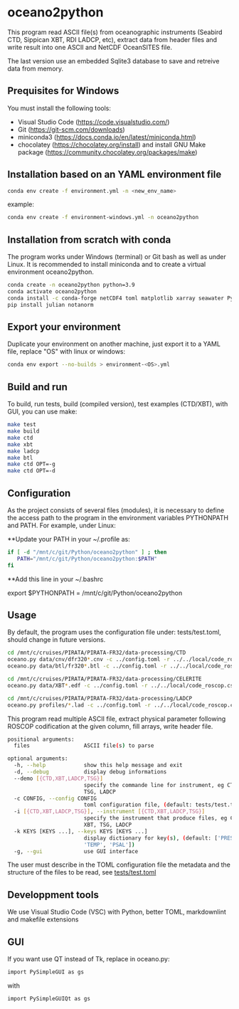 # oceano2python

This program read ASCII file(s) from oceanographic instruments (Seabird CTD, Sippican XBT, RDI LADCP, etc), extract data from header files and write result into one ASCII and NetCDF OceanSITES file.

The last version use an embedded Sqlite3 database to save and retreive data from memory.

## Prequisites for Windows

You must install the following tools:

- Visual Studio Code (<https://code.visualstudio.com/>)
- Git (<https://git-scm.com/downloads>)
- miniconda3 (<https://docs.conda.io/en/latest/miniconda.html>)
- chocolatey (<https://chocolatey.org/install>) and install GNU Make package (<https://community.chocolatey.org/packages/make>)
  
## Installation based on an YAML environment file

``` bash
conda env create -f environment.yml -n <new_env_name>
```

example:

``` bash
conda env create -f environment-windows.yml -n oceano2python
```

## Installation from scratch with conda

The program works under Windows (terminal) or Git bash as well as under Linux. It is recommended to install miniconda and to create a virtual environment oceano2python.

``` bash
conda create -n oceano2python python=3.9
conda activate oceano2python
conda install -c conda-forge netCDF4 toml matplotlib xarray seawater PyInstaller pysimplegui
pip install julian notanorm
```

## Export your environment

Duplicate your environment on another machine, just export it to a YAML file, replace "OS" with linux or windows:

``` bash
conda env export --no-builds > environment-<OS>.yml
```

## Build and run

To build, run tests, build (compiled version), test examples (CTD/XBT), with GUI, you can use make:

``` bash
make test
make build
make ctd
make xbt
make ladcp
make btl
make ctd OPT=-g   
make ctd OPT=-d
```

## Configuration

As the project consists of several files (modules), it is necessary to define the access path to the program in the environment variables PYTHONPATH and PATH. 
For example, under Linux:

**Update your PATH in your ~/.profile as:
 
 ``` bash
 if [ -d "/mnt/c/git/Python/oceano2python" ] ; then
    PATH="/mnt/c/git/Python/oceano2python:$PATH"
fi
```

**Add this line in your ~/.bashrc

  export $PYTHONPATH = /mnt/c/git/Python/oceano2python

## Usage

By default, the program uses the configuration file under: tests/test.toml, should change in future versions.

``` bash
cd /mnt/c/cruises/PIRATA/PIRATA-FR32/data-processing/CTD
oceano.py data/cnv/dfr320*.cnv -c ../config.toml -r ../../local/code_roscop.csv -i CTD -k PRES DEPTH ETDD TEMP PSAL DENS SVEL DOX2 FLU2 FLU3 TUR3 NAVG
oceano.py data/btl/fr320*.btl -c ../config.toml -r ../../local/code_roscop.csv -i BTL  -k PRES DEPTH ETDD TE01 TE02 PSA1 PSA2 DO11 DO12 DO21 DO22 FLU2

cd /mnt/c/cruises/PIRATA/PIRATA-FR32/data-processing/CELERITE
oceano.py data/XBT*.edf -c ../config.toml -r ../../local/code_roscop.csv -i XBT -k DEPTH TEMP SVEL

cd /mnt/c/cruises/PIRATA/PIRATA-FR32/data-processing/LADCP
oceano.py profiles/*.lad -c ../config.toml -r ../../local/code_roscop.csv -i LADCP -k DEPTH EWCT NSCT
```

This program read multiple ASCII file, extract physical parameter following ROSCOP codification at the given column, fill arrays, write header file.

``` bash
positional arguments:
  files                 ASCII file(s) to parse

optional arguments:
  -h, --help            show this help message and exit
  -d, --debug           display debug informations
  --demo [{CTD,XBT,LADCP,TSG}]
                        specify the commande line for instrument, eg CTD, XBT,
                        TSG, LADCP
  -c CONFIG, --config CONFIG
                        toml configuration file, (default: tests/test.toml)
  -i [{CTD,XBT,LADCP,TSG}], --instrument [{CTD,XBT,LADCP,TSG}]
                        specify the instrument that produce files, eg CTD,
                        XBT, TSG, LADCP
  -k KEYS [KEYS ...], --keys KEYS [KEYS ...]
                        display dictionary for key(s), (default: ['PRES',
                        'TEMP', 'PSAL'])
  -g, --gui             use GUI interface
  ```

The user must describe in the TOML configuration file the metadata and the structure of the files to be read, see [tests/test.toml](https://github.com/jgrelet/oceano2python/blob/master/tests/test.toml)

## Developpment tools

We use Visual Studio Code (VSC) with Python, better TOML, markdownlint and makefile extensions

## GUI

If you want use QT instead of Tk, replace in oceano.py:

``` bash
import PySimpleGUI as gs
```

with

``` bash
import PySimpleGUIQt as gs
```
